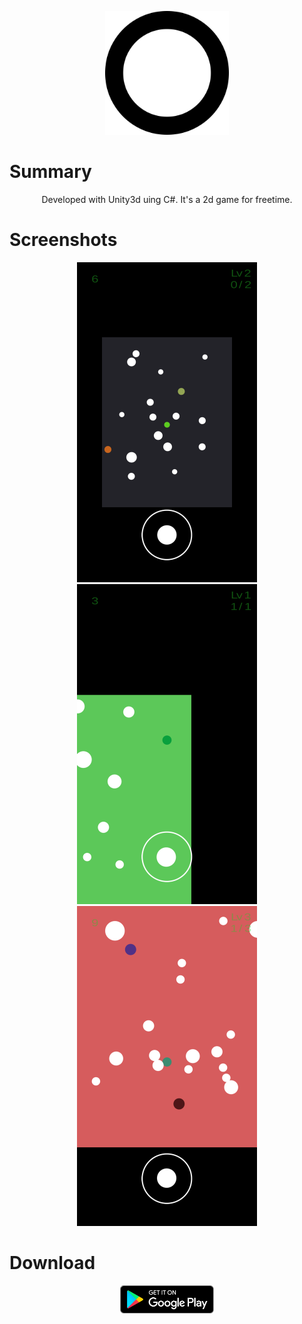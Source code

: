 <p align="center">
  <img height="198" width="198"  src="icons/icon512.png">
</p>


# Summary
<p align="center">
Developed with Unity3d uing C#. It's a 2d game for freetime.
</p>


# Screenshots
<p align="center">
<img height="512" width="288" src="images/image01.png">
<img height="512" width="288" src="images/image02.png">
<img height="512" width="288" src="images/image03.png">
</p>


# Download
<p align="center">
  <a href="https://play.google.com/store/apps/details?id=com.erdemsiyam.collision" target="_blank">
    <img src="images/googlePlayDownload.png">
  </a>
</p>
